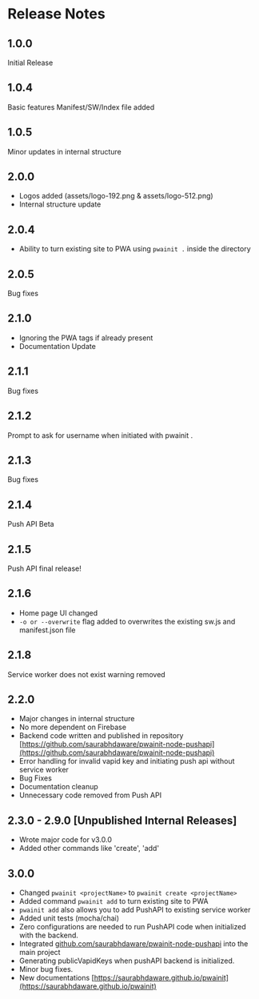 # Release Notes

## 1.0.0

Initial Release

## 1.0.4
Basic features Manifest/SW/Index file added

## 1.0.5 
Minor updates in internal structure

## 2.0.0
- Logos added (assets/logo-192.png & assets/logo-512.png)
- Internal structure update

## 2.0.4
- Ability to turn existing site to PWA using `pwainit .` inside the directory

## 2.0.5 
Bug fixes

## 2.1.0
- Ignoring the PWA tags if already present
- Documentation Update

## 2.1.1
Bug fixes

## 2.1.2
Prompt to ask for username when initiated with pwainit .

## 2.1.3
Bug fixes

## 2.1.4
Push API Beta

## 2.1.5
Push API final release!

## 2.1.6
- Home page UI changed
- `-o or --overwrite` flag added to overwrites the existing sw.js and manifest.json file

## 2.1.8
Service worker does not exist warning removed

## 2.2.0
- Major changes in internal structure
- No more dependent on Firebase
- Backend code written and published in repository [https://github.com/saurabhdaware/pwainit-node-pushapi](https://github.com/saurabhdaware/pwainit-node-pushapi)
- Error handling for invalid vapid key and initiating push api without service worker
- Bug Fixes
- Documentation cleanup
- Unnecessary code removed from Push API

## 2.3.0 - 2.9.0 [Unpublished Internal Releases]
- Wrote major code for v3.0.0
- Added other commands like 'create', 'add'

## 3.0.0
- Changed `pwainit <projectName>` to `pwainit create <projectName>`
- Added command `pwainit add` to turn existing site to PWA
- `pwainit add` also allows you to add PushAPI to existing service worker
- Added unit tests (mocha/chai)
- Zero configurations are needed to run PushAPI code when initialized with the backend.
- Integrated [github.com/saurabhdaware/pwainit-node-pushapi](https://github.com/saurabhdaware/pwainit-node-pushapi) into the main project
- Generating publicVapidKeys when pushAPI backend is initialized.
- Minor bug fixes.
- New documentations [https://saurabhdaware.github.io/pwainit](https://saurabhdaware.github.io/pwainit)